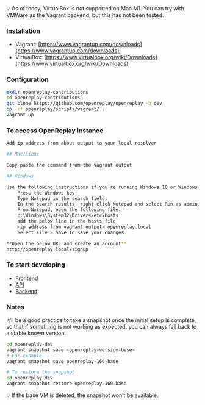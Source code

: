<aside>
💡 As of today, VirtualBox is not supported on Mac M1. You can try with VMWare as the Vagrant backend, but this has not been tested.
</aside>

### Installation

- Vagrant: [https://www.vagrantup.com/downloads](https://www.vagrantup.com/downloads)
- VirtualBox: [https://www.virtualbox.org/wiki/Downloads](https://www.virtualbox.org/wiki/Downloads)

### Configuration

```bash
mkdir openreplay-contributions
cd openreplay-contributions
git clone https://github.com/openreplay/openreplay -b dev
cp -rf openreplay/scripts/vagrant/ .
vagrant up
```

### To access OpenReplay instance

```bash
Add ip address from about output to your local resolver

## Mac/Linux

Copy paste the command from the vagrant output

## Windows

Use the following instructions if you’re running Windows 10 or Windows 8:
    Press the Windows key.
    Type Notepad in the search field.
    In the search results, right-click Notepad and select Run as administrator.
    From Notepad, open the following file:
    c:\Windows\System32\Drivers\etc\hosts
    add the below line in the hosts file
    <ip address from vagrant output> openreplay.local
    Select File > Save to save your changes.

**Open the below URL and create an account**
http://openreplay.local/signup
```

### To start developing

- [Frontend](../../frontend/development.md)
- [API](../../api/development.md)
- [Backend](../../backend/development.md)

### Notes

It’ll be a good practice to take a snapshot once the initial setup is complete, so that if something is not working as expected, you can always fall back to a stable known version.
```bash
cd openreplay-dev
vagrant snapshot save <openreplay-version-base>
# For example
vagrant snapshot save openreplay-160-base
```

```bash
# To restore the snapshot
cd openreplay-dev
vagrant snapshot restore openreplay-160-base
```

<aside>
💡 If the base VM is deleted, the snapshot won’t be available.
</aside>
